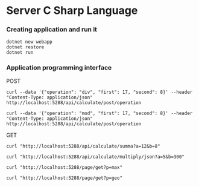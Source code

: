 # Server C Sharp Language

### Creating application and run it

```
dotnet new webapp
dotnet restore
dotnet run
```

### Application programming interface

POST

```
curl --data '{"operation": "div", "first": 17, "second": 8}' --header "Content-Type: application/json" http://localhost:5288/api/calculate/post/operation
```

```
curl --data '{"operation": "mod", "first": 17, "second": 8}' --header "Content-Type: application/json" http://localhost:5288/api/calculate/post/operation
```

GET

```
curl "http://localhost:5288/api/calculate/summa?a=12&b=8"
```

```
curl "http://localhost:5288/api/calculate/multiply/json?a=5&b=300"
```

```
curl "http://localhost:5288/page/get?p=max"
```

```
curl "http://localhost:5288/page/get?p=geo"
```


